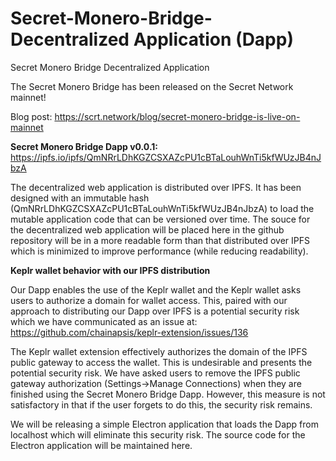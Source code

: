 # Secret-Monero-Bridge-Decentralized Application (Dapp)
Secret Monero Bridge Decentralized Application

The Secret Monero Bridge has been released on the Secret Network mainnet!

Blog post: https://scrt.network/blog/secret-monero-bridge-is-live-on-mainnet


**Secret Monero Bridge Dapp v0.0.1:** https://ipfs.io/ipfs/QmNRrLDhKGZCSXAZcPU1cBTaLouhWnTi5kfWUzJB4nJbzA

The decentralized web application is distributed over IPFS. It has been designed with an immutable hash (QmNRrLDhKGZCSXAZcPU1cBTaLouhWnTi5kfWUzJB4nJbzA) to load the mutable application code that can be versioned over time. The souce for the decentralized web application will be placed here in the github repository will be in a more readable form than that distributed over IPFS which is minimized to improve performance (while reducing readability).


**Keplr wallet behavior with our IPFS distribution**

Our Dapp enables the use of the Keplr wallet and the Keplr wallet asks users to authorize a domain for wallet access. This, paired with our approach to distributing our Dapp over IPFS is a potential security risk which we have communicated as an issue at: https://github.com/chainapsis/keplr-extension/issues/136

The Keplr wallet extension effectively authorizes the domain of the IPFS public gateway to access the wallet. This is undesirable and presents the potential security risk. We have asked users to remove the IPFS public gateway authorization (Settings->Manage Connections) when they are finished using the Secret Monero Bridge Dapp. However, this measure is not satisfactory in that if the user forgets to do this, the security risk remains.

We will be releasing a simple Electron application that loads the Dapp from localhost which will eliminate this security risk. The source code for the Electron application will be maintained here. 

